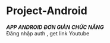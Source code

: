 # Project-Android
***APP ANDROID ĐƠN GIẢN***
***CHỨC NĂNG*** </br>
Đăng nhập auth , get link Youtube

